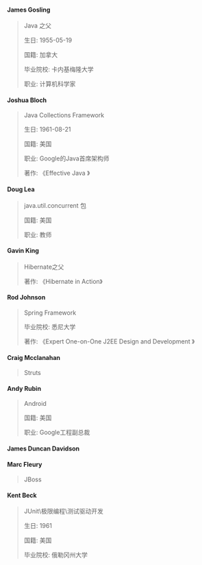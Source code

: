 #### **James Gosling** 

> Java 之父 
>
> 生日: 1955-05-19
>
> 国籍: 加拿大 
>
> 毕业院校: 卡内基梅隆大学 
>
> 职业: 计算机科学家 

#### **Joshua Bloch** 

> Java Collections Framework 
>
> 生日: 1961-08-21 
>
> 国籍: 美国
>
> 职业: Google的Java首席架构师 
>
> 著作: 《Effective Java 》 



#### **Doug Lea** 

> java.util.concurrent 包 
>
> 国籍: 美国
>
> 职业: 教师



#### **Gavin King** 

> Hibernate之父
>
> 著作: 《Hibernate in Action》 



#### **Rod Johnson** 

> Spring Framework 
>
> 毕业院校: 悉尼大学
>
> 著作: 《Expert One-on-One J2EE Design and Development 》



#### **Craig Mcclanahan** 

> Struts



#### Andy Rubin 

> Android
>
> 国籍: 美国
>
> 职业: Google工程副总裁 



#### James Duncan Davidson



#### **Marc Fleury** 

> JBoss



#### **Kent Beck** 

> JUnit\极限编程\测试驱动开发
>
> 生日: 1961
>
> 国籍: 美国
>
> 毕业院校: 俄勒冈州大学 



